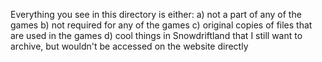 Everything you see in this directory is either:
a) not a part of any of the games
b) not required for any of the games
c) original copies of files that are used in the games
d) cool things in Snowdriftland that I still want to archive, but wouldn't be accessed on the website directly